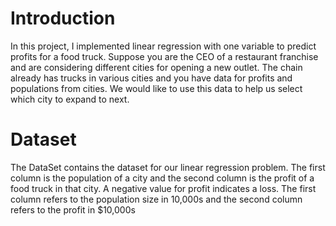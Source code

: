 # Introduction
In this project, I implemented linear regression with one variable to predict profits for a food truck. Suppose you are the CEO of a restaurant franchise and are considering different cities for opening a new outlet. The chain already has trucks in various cities and you have data for profits and populations from cities. We would like to use this data to help us select which city to expand to next.

# Dataset
The DataSet contains the dataset for our linear regression problem. The first column is the population of a city and the second column is the profit of a food truck in that city. A negative value for profit indicates a loss. The first column refers to the population size in 10,000s and the second column refers to the profit in $10,000s
